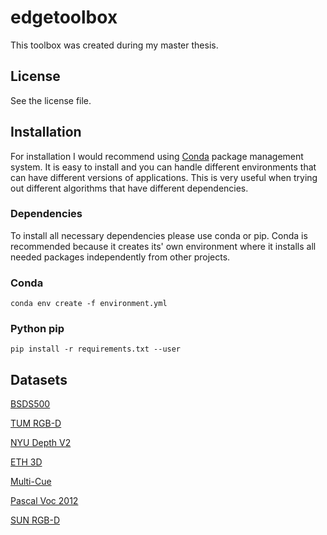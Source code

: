 # edgetoolbox
This toolbox was created during my master thesis.

## License

See the license file.

## Installation
For installation I would recommend using [Conda](https://docs.conda.io/projects/conda/en/latest/user-guide/install/) package management system. It is easy to install and you can handle different environments that can have different versions of applications. This is very useful when trying out different algorithms that have different dependencies.

### Dependencies

To install all necessary dependencies please use conda or pip. Conda is recommended because it creates its' own environment where it installs all needed packages independently from other projects.

### Conda

    conda env create -f environment.yml
    
### Python pip

    pip install -r requirements.txt --user

## Datasets

[BSDS500](https://www2.eecs.berkeley.edu/Research/Projects/CS/vision/grouping/resources.html)

[TUM RGB-D](https://vision.in.tum.de/data/datasets/rgbd-dataset)

[NYU Depth V2](https://cs.nyu.edu/~silberman/datasets/nyu_depth_v2.html)

[ETH 3D](https://www.eth3d.net/slam_overview)

[Multi-Cue](http://serre-lab.clps.brown.edu/resource/multicue/)

[Pascal Voc 2012](https://pjreddie.com/projects/pascal-voc-dataset-mirror/)

[SUN RGB-D](http://rgbd.cs.princeton.edu/)